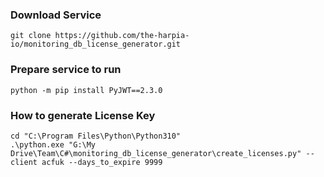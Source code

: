 ### Download Service
```
git clone https://github.com/the-harpia-io/monitoring_db_license_generator.git
```

### Prepare service to run
```
python -m pip install PyJWT==2.3.0
```

### How to generate License Key
```
cd "C:\Program Files\Python\Python310"
.\python.exe "G:\My Drive\Team\C#\monitoring_db_license_generator\create_licenses.py" --client acfuk --days_to_expire 9999

```

